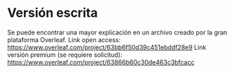 # Versión escrita
Se puede encontrar una mayor explicación en un archivo creado por la gran plataforma Overleaf.
Link open access: https://www.overleaf.com/project/63bb6f50d39c451ebddf28e9
Link versión premium (se requiere solicitud): https://www.overleaf.com/project/63866b60c30de463c3bfcacc